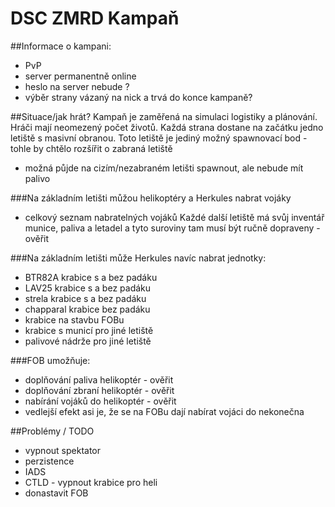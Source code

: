 # DSC ZMRD Kampaň

##Informace o kampani:
- PvP
- server permanentně online
- heslo na server nebude ?
- výběr strany vázaný na nick a trvá do konce kampaně?


##Situace/jak hrát?
Kampaň je zaměřená na simulaci logistiky a plánování.
Hráči mají neomezený počet životů.
Každá strana dostane na začátku jedno letiště s masivní obranou.
Toto letiště je jediný možný spawnovací bod - tohle by chtělo rozšířit o zabraná letiště
- možná půjde na cizím/nezabraném letišti spawnout, ale nebude mít palivo

###Na základním letišti můžou helikoptéry a Herkules nabrat vojáky
- celkový seznam nabratelných vojáků
Každé další letiště má svůj inventář munice, paliva a letadel a tyto suroviny tam musí být ručně dopraveny - ověřit

###Na základním letišti může Herkules navíc nabrat jednotky:
- BTR82A krabice s a bez padáku
- LAV25 krabice s a bez padáku
- strela krabice s a bez padáku
- chapparal krabice bez padáku
- krabice na stavbu FOBu
- krabice s municí pro jiné letiště
- palivové nádrže pro jiné letiště

###FOB umožňuje:
- doplňování paliva helikoptér - ověřit
- doplňování zbraní helikoptér - ověřit
- nabírání vojáků do helikoptér - ověřit
- vedlejší efekt asi je, že se na FOBu dají nabírat vojáci do nekonečna



##Problémy / TODO
- vypnout spektator
- perzistence
- IADS
- CTLD - vypnout krabice pro heli
- donastavit FOB
